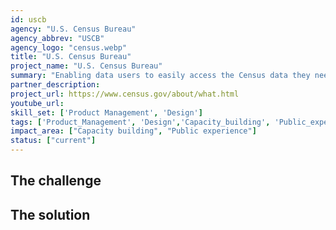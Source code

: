 ```yaml
---
id: uscb
agency: "U.S. Census Bureau"
agency_abbrev: "USCB"
agency_logo: "census.webp"
title: "U.S. Census Bureau"
project_name: "U.S. Census Bureau"
summary: "Enabling data users to easily access the Census data they need so they can spend less time searching for data and more time using it."
partner_description: 
project_url: https://www.census.gov/about/what.html
youtube_url: 
skill_set: ['Product Management', 'Design']
tags: ['Product_Management', 'Design','Capacity_building', 'Public_experience']
impact_area: ["Capacity building", "Public experience"]
status: ["current"]
---
```


## The challenge



## The solution 
